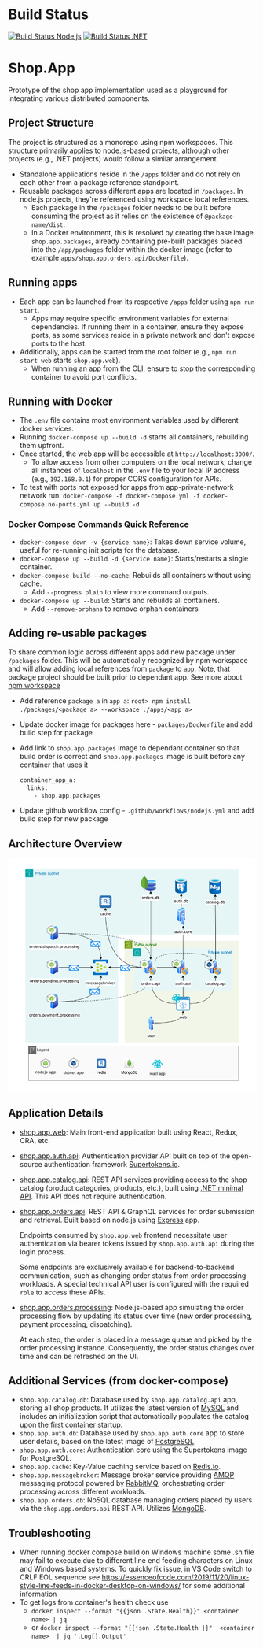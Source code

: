 # Build Status

[![Build Status Node.js](https://github.com/limanartem/Shop.App/actions/workflows/nodejs.yml/badge.svg)](https://github.com/limanartem/Shop.App/actions/workflows/nodejs.yml) [![Build Status .NET](https://github.com/limanartem/Shop.App/actions/workflows/dotnet8.yml/badge.svg)](https://github.com/limanartem/Shop.App/actions/workflows/dotnet8.yml)


# Shop.App
Prototype of the shop app implementation used as a playground for integrating various distributed components.

## Project Structure
The project is structured as a monorepo using npm workspaces. This structure primarily applies to node.js-based projects, although other projects (e.g., .NET projects) would follow a similar arrangement.

- Standalone applications reside in the `/apps` folder and do not rely on each other from a package reference standpoint.
- Reusable packages across different apps are located in `/packages`. In node.js projects, they're referenced using workspace local references.
  - Each package in the `/packages` folder needs to be built before consuming the project as it relies on the existence of `@package-name/dist`.
  - In a Docker environment, this is resolved by creating the base image `shop.app.packages`, already containing pre-built packages placed into the `/app/packages` folder within the docker image (refer to example `apps/shop.app.orders.api/Dockerfile`).

## Running apps
- Each app can be launched from its respective `/apps` folder using `npm run start`.
  - Apps may require specific environment variables for external dependencies. If running them in a container, ensure they expose ports, as some services reside in a private network and don't expose ports to the host.
- Additionally, apps can be started from the root folder (e.g., `npm run start-web` starts `shop.app.web`).
  - When running an app from the CLI, ensure to stop the corresponding container to avoid port conflicts.

## Running with Docker
- The `.env` file contains most environment variables used by different docker services.
- Running `docker-compose up --build -d` starts all containers, rebuilding them upfront.
- Once started, the web app will be accessible at `http://localhost:3000/`.
  - To allow access from other computers on the local network, change all instances of `localhost` in the `.env` file to your local IP address (e.g., `192.168.0.1`) for proper CORS configuration for APIs.
- To test with ports not exposed for apps from app-private-network network run: `docker-compose -f docker-compose.yml -f docker-compose.no-ports.yml up --build -d`

### Docker Compose Commands Quick Reference
- `docker-compose down -v {service name}`: Takes down service volume, useful for re-running init scripts for the database.
- `docker-compose up --build -d {service name}`: Starts/restarts a single container.
- `docker-compose build --no-cache`: Rebuilds all containers without using cache.
  - Add `--progress plain` to view more command outputs.
- `docker-compose up --build`: Starts and rebuilds all containers.
  - Add `--remove-orphans` to remove orphan containers 

## Adding re-usable packages
To share common logic across different apps add new package under `/packages` folder. This will be automatically recognized by npm workspace and will allow adding local references from `package` to `app`. Note, that package project should be built prior to dependant app. See more about [npm workspace](https://ruanmartinelli.com/posts/npm-7-workspaces-1/)
* Add reference `package a` in `app a`:
  `root> npm install ./packages/<package a> --workspace ./apps/<app a>`
* Update docker image for packages here - `packages/Dockerfile` and add build step for package
* Add link to `shop.app.packages` image to dependant container so that build order is correct and `shop.app.packages` image is built before any container that uses it
  
  ```
  container_app_a:
    links:
      - shop.app.packages
  ```
* Update github workflow config - `.github/workflows/nodejs.yml` and add build step for new package

## Architecture Overview
![Architecture Overview](media/Shop.App.Architecture_1.png)

## Application Details
- [shop.app.web](https://github.com/limanartem/Shop.App/tree/master/apps/shop.app.web): Main front-end application built using React, Redux, CRA, etc.
- [shop.app.auth.api](https://github.com/limanartem/Shop.App/tree/master/apps/shop.app.auth.api): Authentication provider API built on top of the open-source authentication framework [Supertokens.io](https://supertokens.io).
- [shop.app.catalog.api](https://github.com/limanartem/Shop.App/tree/master/apps/shop.app.catalog.api): REST API services providing access to the shop catalog (product categories, products, etc.), built using [.NET minimal API](https://learn.microsoft.com/en-us/aspnet/core/fundamentals/minimal-apis?view=aspnetcore-8.0). This API does not require authentication.
- [shop.app.orders.api](https://github.com/limanartem/Shop.App/tree/master/apps/shop.app.orders.api): REST API & GraphQL services for order submission and retrieval. Built based on node.js using [Express](https://expressjs.com) app.

  Endpoints consumed by `shop.app.web` frontend necessitate user authentication via bearer tokens issued by `shop.app.auth.api` during the login process.

  Some endpoints are exclusively available for backend-to-backend communication, such as changing order status from order processing workloads. A special technical API user is configured with the required `role` to access these APIs.

- [shop.app.orders.processing](https://github.com/limanartem/Shop.App/tree/master/apps/shop.app.orders.processing): Node.js-based app simulating the order processing flow by updating its status over time (new order processing, payment processing, dispatching).

  At each step, the order is placed in a message queue and picked by the order processing instance. Consequently, the order status changes over time and can be refreshed on the UI.

## Additional Services (from docker-compose)
- `shop.app.catalog.db`: Database used by `shop.app.catalog.api` app, storing all shop products. It utilizes the latest version of [MySQL](https://www.mysql.com) and includes an initialization script that automatically populates the catalog upon the first container startup.
- `shop.app.auth.db`: Database used by `shop.app.auth.core` app to store user details, based on the latest image of [PostgreSQL](https://www.postgresql.org).
- `shop.app.auth.core`: Authentication core using the Supertokens image for PostgreSQL.
- `shop.app.cache`: Key-Value caching service based on [Redis.io](https://redis.io).
- `shop.app.messagebroker`: Message broker service providing [AMQP](https://www.amqp.org) messaging protocol powered by [RabbitMQ](https://www.rabbitmq.com), orchestrating order processing across different workloads.
- `shop.app.orders.db`: NoSQL database managing orders placed by users via the `shop.app.orders.api` REST API. Utilizes [MongoDB](https://www.mongodb.com).

## Troubleshooting
* When running docker compose build on Windows machine some .sh file may fail to execute due to different line end feeding characters on Linux and Windows based systems. To quickly fix issue, in VS Code switch to CRLF EOL sequence see  https://essenceofcode.com/2019/11/20/linux-style-line-feeds-in-docker-desktop-on-windows/ for some additional information
* To get logs from container's health check use
  * `docker inspect --format "{{json .State.Health}}" <container name> | jq      `
  * or `docker inspect --format "{{json .State.Health }}"  <container name>  | jq '.Log[].Output'  `